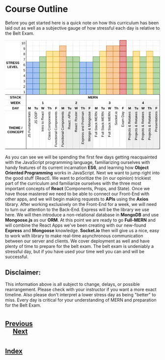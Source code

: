 # Course Outline

Before you get started here is a quick note on how this curriculum has been laid out as well as a subjective gauge of how stressful each day is relative to the Belt Exam.

<img src="../000_Captions/curves_v3.png"/>

As you can see we will be spending the first few days getting reacquainted with the JavaScript programming language, familiarizing ourselves with handy features of its current incarnation __ES6__, and learning how __Object Oriented Programming__ works in JavaScript. Next we want to jump right into the good stuff (React). We want to prioritize the (in our opinion) trickiest part of the curriculum and familiarize ourselves with the three most important concepts of __React__ (Components, Props, and State). Once we have those mastered we need to be able to connect our Front-End with other apps, and we will begin making requests to __APIs__ using the __Axios__ library. After working exclusively on the Front-End for a week, we will need to turn our attention to the Back-End. Express will be the library we use here. We will then introduce a non-relational database in __MongoDB__ and use __Mongoose.js__ as our __ORM__. At this point we are ready to go __Full-MERN__ and will combine the React Apps we've been creating with our new-found __Express__ and __Mongoose__ knowledge. __Socket.io__ then will give us a nice, easy to work with library to make real-time asynchronous communication between our server and clients. We cover deployment as well and have plenty of time to prepare for the belt exam. The belt exam is undeniably a stressful day, but if you have used your time well you can and will be successful.

## Disclaimer:
This information above is all subject to change, delays, or possible rearrangement. Please check with your instructor if you want a more exact timeline. Also please don't interpret a lower stress day as being "better" to miss. Every day is critical for your understanding of MERN and preparation for the Belt Exam.
#
## [Previous](./001_React_Intro.md)<span>&nbsp;&nbsp;&nbsp;&nbsp;&nbsp;&nbsp;&nbsp;&nbsp;&nbsp;&nbsp;&nbsp;&nbsp;&nbsp;&nbsp;&nbsp;&nbsp;&nbsp;&nbsp;&nbsp;&nbsp;&nbsp;&nbsp;&nbsp;&nbsp;&nbsp;&nbsp;&nbsp;&nbsp;&nbsp;&nbsp;&nbsp;&nbsp;&nbsp;&nbsp;&nbsp;&nbsp;&nbsp;&nbsp;&nbsp;&nbsp;&nbsp;&nbsp;&nbsp;&nbsp;&nbsp;&nbsp;&nbsp;&nbsp;&nbsp;&nbsp;&nbsp;&nbsp;&nbsp;&nbsp;&nbsp;&nbsp;&nbsp;&nbsp;&nbsp;&nbsp;&nbsp;&nbsp;&nbsp;&nbsp;&nbsp;&nbsp;&nbsp;&nbsp;&nbsp;&nbsp;&nbsp;&nbsp;&nbsp;&nbsp;&nbsp;&nbsp;&nbsp;&nbsp;&nbsp;&nbsp;&nbsp;&nbsp;&nbsp;&nbsp;&nbsp;&nbsp;&nbsp;</span> [Next](./../003_Fundamentals/001_Javascritp_Overview.md)
#
##  [Index](../../Index.md)